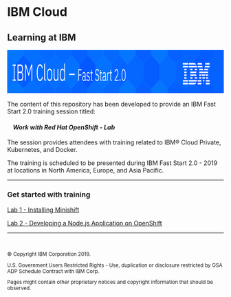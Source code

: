 
# IBM Cloud 

## Learning at IBM

<img width="999" height="100" src="fs_title.png">


The content of this repository has been developed to provide an IBM Fast Start 2.0 training session titled:
<br>
#### <i>&nbsp;&nbsp;&nbsp;&nbsp;Work with Red Hat OpenShift - Lab</i>

The session provides attendees with training related to IBM® Cloud Private, Kubernetes, and Docker.

The training is scheduled to be presented during IBM Fast Start 2.0 - 2019 at locations in North America, Europe, and Asia Pacific.  

---

### Get started with training

[Lab 1 - Installing Minishift](lab1.adoc)

[Lab 2 - Developing a Node.js Application on OpenShift](lab2.adoc)

---
<br>
<sub>

© Copyright IBM Corporation 2019.

U.S. Government Users Restricted Rights - Use, duplication or disclosure restricted by GSA ADP Schedule Contract with IBM Corp.

Pages might contain other proprietary notices and copyright information that should be observed. 

</sub>
